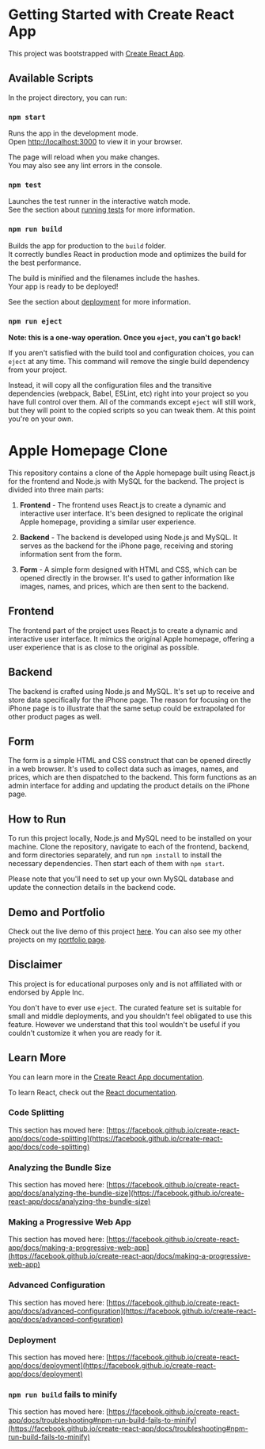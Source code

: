 <!-- @format -->

# Getting Started with Create React App

This project was bootstrapped with [Create React App](https://github.com/facebook/create-react-app).

## Available Scripts

In the project directory, you can run:

### `npm start`

Runs the app in the development mode.\
Open [http://localhost:3000](http://localhost:3000) to view it in your browser.

The page will reload when you make changes.\
You may also see any lint errors in the console.

### `npm test`

Launches the test runner in the interactive watch mode.\
See the section about [running tests](https://facebook.github.io/create-react-app/docs/running-tests) for more information.

### `npm run build`

Builds the app for production to the `build` folder.\
It correctly bundles React in production mode and optimizes the build for the best performance.

The build is minified and the filenames include the hashes.\
Your app is ready to be deployed!

See the section about [deployment](https://facebook.github.io/create-react-app/docs/deployment) for more information.

### `npm run eject`

**Note: this is a one-way operation. Once you `eject`, you can't go back!**

If you aren't satisfied with the build tool and configuration choices, you can `eject` at any time. This command will remove the single build dependency from your project.

Instead, it will copy all the configuration files and the transitive dependencies (webpack, Babel, ESLint, etc) right into your project so you have full control over them. All of the commands except `eject` will still work, but they will point to the copied scripts so you can tweak them. At this point you're on your own.

<!-- @format -->

# Apple Homepage Clone

This repository contains a clone of the Apple homepage built using React.js for the frontend and Node.js with MySQL for the backend. The project is divided into three main parts:

1. **Frontend** - The frontend uses React.js to create a dynamic and interactive user interface. It's been designed to replicate the original Apple homepage, providing a similar user experience.

2. **Backend** - The backend is developed using Node.js and MySQL. It serves as the backend for the iPhone page, receiving and storing information sent from the form.

3. **Form** - A simple form designed with HTML and CSS, which can be opened directly in the browser. It's used to gather information like images, names, and prices, which are then sent to the backend.

## Frontend

The frontend part of the project uses React.js to create a dynamic and interactive user interface. It mimics the original Apple homepage, offering a user experience that is as close to the original as possible.

## Backend

The backend is crafted using Node.js and MySQL. It's set up to receive and store data specifically for the iPhone page. The reason for focusing on the iPhone page is to illustrate that the same setup could be extrapolated for other product pages as well.

## Form

The form is a simple HTML and CSS construct that can be opened directly in a web browser. It's used to collect data such as images, names, and prices, which are then dispatched to the backend. This form functions as an admin interface for adding and updating the product details on the iPhone page.

## How to Run

To run this project locally, Node.js and MySQL need to be installed on your machine. Clone the repository, navigate to each of the frontend, backend, and form directories separately, and run `npm install` to install the necessary dependencies. Then start each of them with `npm start`.

Please note that you'll need to set up your own MySQL database and update the connection details in the backend code.

## Demo and Portfolio

Check out the live demo of this project [here](https://appleclone-4367a.web.app/). You can also see my other projects on my [portfolio page](https://danieladisu.com/).

## Disclaimer

This project is for educational purposes only and is not affiliated with or endorsed by Apple Inc.

You don't have to ever use `eject`. The curated feature set is suitable for small and middle deployments, and you shouldn't feel obligated to use this feature. However we understand that this tool wouldn't be useful if you couldn't customize it when you are ready for it.

## Learn More

You can learn more in the [Create React App documentation](https://facebook.github.io/create-react-app/docs/getting-started).

To learn React, check out the [React documentation](https://reactjs.org/).

### Code Splitting

This section has moved here: [https://facebook.github.io/create-react-app/docs/code-splitting](https://facebook.github.io/create-react-app/docs/code-splitting)

### Analyzing the Bundle Size

This section has moved here: [https://facebook.github.io/create-react-app/docs/analyzing-the-bundle-size](https://facebook.github.io/create-react-app/docs/analyzing-the-bundle-size)

### Making a Progressive Web App

This section has moved here: [https://facebook.github.io/create-react-app/docs/making-a-progressive-web-app](https://facebook.github.io/create-react-app/docs/making-a-progressive-web-app)

### Advanced Configuration

This section has moved here: [https://facebook.github.io/create-react-app/docs/advanced-configuration](https://facebook.github.io/create-react-app/docs/advanced-configuration)

### Deployment

This section has moved here: [https://facebook.github.io/create-react-app/docs/deployment](https://facebook.github.io/create-react-app/docs/deployment)

### `npm run build` fails to minify

This section has moved here: [https://facebook.github.io/create-react-app/docs/troubleshooting#npm-run-build-fails-to-minify](https://facebook.github.io/create-react-app/docs/troubleshooting#npm-run-build-fails-to-minify)
